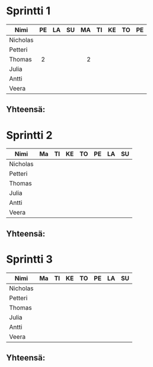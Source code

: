# Sprintti 1

| Nimi          | PE            | LA    | SU      | MA    | TI    | KE     | TO    | PE     |
| ------------- |:-------------:| -----:| -----:  | -----:| -----:| -----: | -----:| ------:|
| Nicholas      |               |       |         |       |       |        |       |        |
| Petteri       |               |       |         |       |       |        |       |        |
| Thomas        |       2       |       |         |   2   |       |        |       |        |
| Julia         |               |       |         |       |       |        |       |        |
| Antti         |               |       |         |       |       |        |       |        |
| Veera         |               |       |         |       |       |        |       |        |
## Yhteensä: 


# Sprintti 2

| Nimi          | Ma            | TI    | KE      | TO    | PE    | LA     | SU    |
| ------------- |:-------------:| -----:| -----:  | -----:| -----:| -----: | -----:|
| Nicholas      |               |       |         |       |       |        |       |
| Petteri       |               |       |         |       |       |        |       |
| Thomas        |               |       |         |       |       |        |       |
| Julia         |               |       |         |       |       |        |       |
| Antti         |               |       |         |       |       |        |       |
| Veera         |               |       |         |       |       |        |       |
## Yhteensä: 


# Sprintti 3

| Nimi          | Ma            | TI    | KE      | TO    | PE    | LA     | SU    |
| ------------- |:-------------:| -----:| -----:  | -----:| -----:| -----: | -----:|
| Nicholas      |               |       |         |       |       |        |       |
| Petteri       |               |       |         |       |       |        |       |
| Thomas        |               |       |         |       |       |        |       |
| Julia         |               |       |         |       |       |        |       |
| Antti         |               |       |         |       |       |        |       |
| Veera         |               |       |         |       |       |        |       |
## Yhteensä: 
